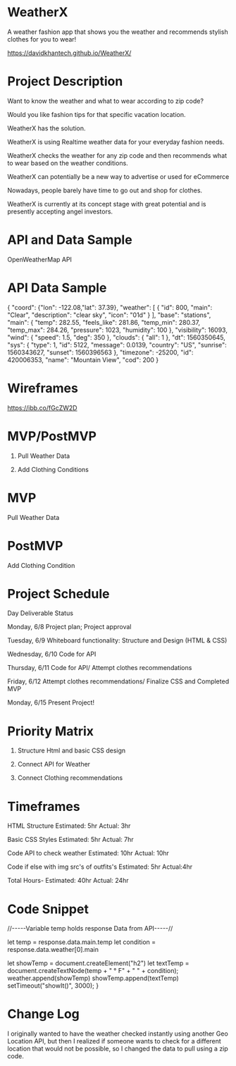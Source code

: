 # WeatherX

A weather fashion app that shows you the weather and recommends stylish clothes for you to wear!

https://davidkhantech.github.io/WeatherX/

# Project Description

Want to know the weather and what to wear according to zip code?

Would you like fashion tips for that specific vacation location.

WeatherX has the solution.

WeatherX is using Realtime weather data for your everyday fashion needs.

WeatherX checks the weather for any zip code and then recommends what to wear based on the weather conditions.

WeatherX can potentially be a new way to advertise or used for eCommerce

Nowadays, people barely have time to go out and shop for clothes.

WeatherX is currently at its concept stage with great potential and is presently accepting angel investors.

# API and Data Sample

OpenWeatherMap API

# API Data Sample

{
"coord": {"lon": -122.08,"lat": 37.39},
"weather": [
{
"id": 800,
"main": "Clear",
"description": "clear sky",
"icon": "01d"
}
],
"base": "stations",
"main": {
"temp": 282.55,
"feels_like": 281.86,
"temp_min": 280.37,
"temp_max": 284.26,
"pressure": 1023,
"humidity": 100
},
"visibility": 16093,
"wind": {
"speed": 1.5,
"deg": 350
},
"clouds": {
"all": 1
},
"dt": 1560350645,
"sys": {
"type": 1,
"id": 5122,
"message": 0.0139,
"country": "US",
"sunrise": 1560343627,
"sunset": 1560396563
},
"timezone": -25200,
"id": 420006353,
"name": "Mountain View",
"cod": 200
}

# Wireframes

https://ibb.co/fGcZW2D

# MVP/PostMVP

1. Pull Weather Data

2. Add Clothing Conditions

# MVP

Pull Weather Data

# PostMVP

Add Clothing Condition

# Project Schedule

Day Deliverable Status

Monday, 6/8 Project plan; Project approval

Tuesday, 6/9 Whiteboard functionality: Structure and Design (HTML & CSS)

Wednesday, 6/10 Code for API

Thursday, 6/11 Code for API/ Attempt clothes recommendations

Friday, 6/12 Attempt clothes recommendations/
Finalize CSS and Completed MVP

Monday, 6/15 Present Project!

# Priority Matrix

1. Structure Html and basic CSS design

2. Connect API for Weather

3. Connect Clothing recommendations

# Timeframes

HTML Structure Estimated: 5hr Actual: 3hr

Basic CSS Styles Estimated: 5hr Actual: 7hr

Code API to check weather Estimated: 10hr Actual: 10hr

Code if else with img src's of outfits's Estimated: 5hr Actual:4hr

Total Hours- Estimated: 40hr Actual: 24hr

# Code Snippet

//-----Variable temp holds response Data from API-----//

let temp = response.data.main.temp
let condition = response.data.weather[0].main

let showTemp = document.createElement("h2")
let textTemp = document.createTextNode(temp + " ° F" + " " + condition);
weather.append(showTemp)
showTemp.append(textTemp)
setTimeout("showIt()", 3000);
}

# Change Log

I originally wanted to have the weather checked instantly using
another Geo Location API, but then I realized if someone wants to
check for a different location that would not be possible, so I changed the data to pull using a zip
code.
